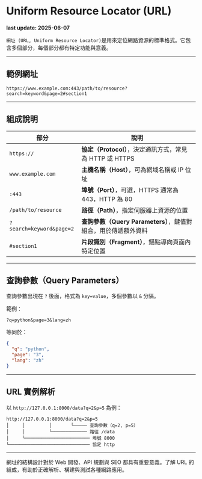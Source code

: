# Uniform Resource Locator (URL)

**last update: 2025-06-07**

`網址 (URL, Uniform Resource Locator)`是用來定位網路資源的標準格式。它包含多個部分，每個部分都有特定功能與意義。

---

## 範例網址

```
https://www.example.com:443/path/to/resource?search=keyword&page=2#section1
```

---

## 組成說明

| 部分                       | 說明                                        |
| ------------------------ | ----------------------------------------- |
| `https://`               | **協定（Protocol）**，決定通訊方式，常見為 HTTP 或 HTTPS  |
| `www.example.com`        | **主機名稱（Host）**，可為網域名稱或 IP 位址              |
| `:443`                   | **埠號（Port）**，可選，HTTPS 通常為 443，HTTP 為 80   |
| `/path/to/resource`      | **路徑（Path）**，指定伺服器上資源的位置                  |
| `?search=keyword&page=2` | **查詢參數（Query Parameters）**，鍵值對組合，用於傳遞額外資料 |
| `#section1`              | **片段識別（Fragment）**，錨點導向頁面內特定位置            |

---

## 查詢參數（Query Parameters）

查詢參數出現在 `?` 後面，格式為 `key=value`，多個參數以 `&` 分隔。

範例：

```
?q=python&page=3&lang=zh
```

等同於：

```json
{
  "q": "python",
  "page": "3",
  "lang": "zh"
}
```

---

## URL 實例解析

以 `http://127.0.0.1:8000/data?q=2&p=5` 為例：

```
http://127.0.0.1:8000/data?q=2&p=5
│     │         │       └───── 查詢參數（q=2, p=5）
│     │         └───────────── 路徑 /data
│     └──────────────────────── 埠號 8000
└────────────────────────────── 協定 http
```

---

網址的結構設計對於 Web 開發、API 規劃與 SEO 都具有重要意義。了解 URL 的組成，有助於正確解析、構建與測試各種網路應用。

